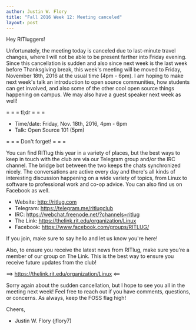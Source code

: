 ```yaml
---
author: Justin W. Flory
title: "Fall 2016 Week 12: Meeting canceled"
layout: post
---
```


Hey RITluggers!

Unfortunately, the meeting today is canceled due to last-minute travel changes, where I will not be able to be present farther into Friday evening. Since this cancellation is sudden and also since next week is the last week before Thanksgiving break, this week's meeting will be moved to Friday, November 18th, 2016 at the usual time (4pm - 6pm). I am hoping to make next week's talk an introduction to open source communities, how students can get involved, and also some of the other cool open source things happening on campus. We may also have a guest speaker next week as well!


= = =  tl;dr  = = =

* Time/date: Friday, Nov. 18th, 2016, 4pm - 6pm
* Talk:      Open Source 101 (5pm)


= = =  Don't forget!  = = =

You can find RITlug this year in a variety of places, but the best ways to keep in touch with the club are via our Telegram group and/or the IRC channel. The bridge bot between the two keeps the chats synchronized nicely. The conversations are active every day and there's all kinds of interesting discussion happening on a wide variety of topics, from Linux to software to professional work and co-op advice. You can also find us on Facebook as well.

* Website:  http://ritlug.com
* Telegram: https://telegram.me/ritlugclub
* IRC:      https://webchat.freenode.net/?channels=ritlug
* The Link: https://thelink.rit.edu/organization/Linux
* Facebook: https://www.facebook.com/groups/RITLUG/

If you join, make sure to say hello and let us know you're here!

Also, to ensure you receive the latest news from RITlug, make sure you're a member of our group on The Link. This is the best way to ensure you receive future updates from the club!

==> https://thelink.rit.edu/organization/Linux <==


Sorry again about the sudden cancellation, but I hope to see you all in the meeting next week! Feel free to reach out if you have comments, questions, or concerns. As always, keep the FOSS flag high!

Cheers,
- Justin W. Flory (jflory7)
